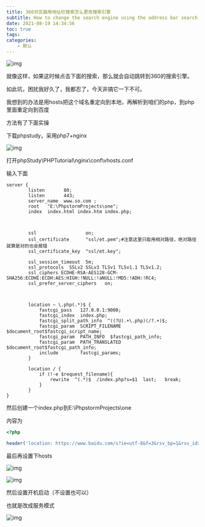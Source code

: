 ```yaml
---
title: 360浏览器用地址栏搜索怎么更改搜索引擎
subtitle: How to change the search engine using the address bar search in 360 Browser
date: 2021-08-19 14:34:56
toc: true
tags: 
categories: 
    - 默认
---
```



 ![img](https://raw.githubusercontent.com/james-curtis/james-curtis.github.io/static/images/20210819142052214.png)

 就像这样，如果这时候点击下面的搜索，那么就会自动跳转到360的搜索引擎。

如此坑，困扰我好久了，我都忍了，今天非搞它一下不可。

我想到的办法是用hosts把这个域名重定向到本地，再解析到咱们的php，到php里面重定向到百度

方法有了下面实操

下载phpstudy，采用php7+nginx

![img](https://raw.githubusercontent.com/james-curtis/james-curtis.github.io/static/images/20210819142355456.png)





 打开phpStudy\PHPTutorial\nginx\conf\vhosts.conf

输入下面

```
server {
        listen       80;
        listen       443;
        server_name  www.so.com ;
        root   "E:\PhpstormProjects\one";
		index  index.html index.htm index.php;
		
		

        ssl                  on;
        ssl_certificate      "ssl/et.pem";#注意这里只能用相对路径，绝对路径就算是对的也会报错
        ssl_certificate_key  "ssl/et.key";

        ssl_session_timeout  5m;
        ssl_protocols  SSLv2 SSLv3 TLSv1 TLSv1.1 TLSv1.2;
        ssl_ciphers ECDHE-RSA-AES128-GCM-SHA256:ECDHE:ECDH:AES:HIGH:!NULL:!aNULL:!MD5:!ADH:!RC4;
        ssl_prefer_server_ciphers   on;
		
		
		
        location ~ \.php(.*)$ {
            fastcgi_pass   127.0.0.1:9000;
            fastcgi_index  index.php;
            fastcgi_split_path_info  ^((?U).+\.php)(/?.+)$;
            fastcgi_param  SCRIPT_FILENAME  $document_root$fastcgi_script_name;
            fastcgi_param  PATH_INFO  $fastcgi_path_info;
            fastcgi_param  PATH_TRANSLATED  $document_root$fastcgi_path_info;
            include        fastcgi_params;
        }
		
		location / {
			if (!-e $request_filename){
				rewrite  ^(.*)$  /index.php?s=$1  last;   break;
			}
		}
}
```



然后创建一个index.php到E:\PhpstormProjects\one

内容为

```php
<?php

header('location: https://www.baidu.com/s?ie=utf-8&f=3&rsv_bp=1&rsv_idx=1&tn=baidu&fenlei=256&oq=dd&rsv_pq=ea431c930002357f&rsv_t=1fe3kF4YRUhLugiJuNRgsrgy%2FUane1loUg%2Bllo7JkiANVk8A%2FjWkRwzseiY&rqlang=cn&rsv_enter=1&rsv_dl=ts_1&rsv_btype=t&inputT=962&rsv_sug3=3&rsv_sug1=3&rsv_sug7=100&rsv_sug2=1&prefixsug=dd&rsp=1&rsv_sug4=1145&wd='.$_GET['q']);
```



最后再设置下hosts

![img](https://raw.githubusercontent.com/james-curtis/james-curtis.github.io/static/images/20210819143249667.png)

 ![img](https://raw.githubusercontent.com/james-curtis/james-curtis.github.io/static/images/20210819143304804.png)



 然后设置开机启动（不设置也可以）

也就是改成服务模式

![img](https://raw.githubusercontent.com/james-curtis/james-curtis.github.io/static/images/2021081914343462.png)
